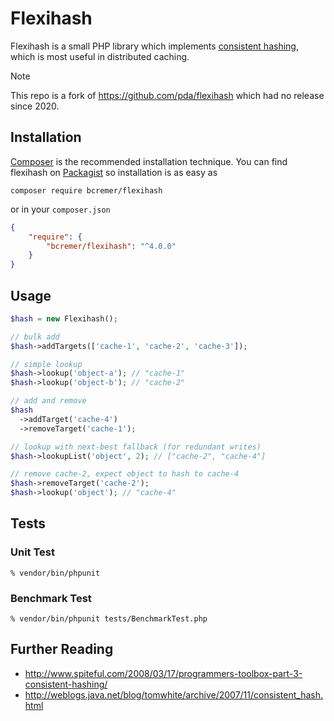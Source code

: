 # Flexihash

Flexihash is a small PHP library which implements [consistent hashing](http://en.wikipedia.org/wiki/Consistent_hashing), which is most useful in distributed caching.
> [!NOTE]
> This repo is a fork of https://github.com/pda/flexihash which had no release since 2020.

## Installation

[Composer](https://getcomposer.org/) is the recommended installation technique. You can find flexihash on [Packagist](https://packagist.org/packages/bcremer/flexihash) so installation is as easy as
```
composer require bcremer/flexihash
```
or in your `composer.json`
```json
{
    "require": {
        "bcremer/flexihash": "^4.0.0"
    }
}
```

## Usage

```php
$hash = new Flexihash();

// bulk add
$hash->addTargets(['cache-1', 'cache-2', 'cache-3']);

// simple lookup
$hash->lookup('object-a'); // "cache-1"
$hash->lookup('object-b'); // "cache-2"

// add and remove
$hash
  ->addTarget('cache-4')
  ->removeTarget('cache-1');

// lookup with next-best fallback (for redundant writes)
$hash->lookupList('object', 2); // ["cache-2", "cache-4"]

// remove cache-2, expect object to hash to cache-4
$hash->removeTarget('cache-2');
$hash->lookup('object'); // "cache-4"
```

## Tests

### Unit Test

```
% vendor/bin/phpunit
```

### Benchmark Test

```
% vendor/bin/phpunit tests/BenchmarkTest.php
```

## Further Reading

  * http://www.spiteful.com/2008/03/17/programmers-toolbox-part-3-consistent-hashing/
  * http://weblogs.java.net/blog/tomwhite/archive/2007/11/consistent_hash.html

